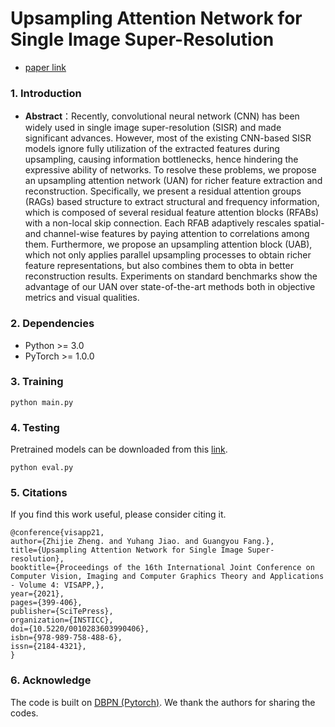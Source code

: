 # Upsampling Attention Network for Single Image Super-Resolution
- [paper link](https://www.scitepress.org/PublicationsDetail.aspx?ID=GS1EisBjvXQ=&t=1)

### 1. Introduction

- **Abstract**：Recently, convolutional neural network (CNN) has been widely used in single image super-resolution (SISR) and made significant advances. However, most of the existing CNN-based SISR models ignore fully utilization of the extracted features during upsampling, causing information bottlenecks, hence hindering the expressive ability of networks. To resolve these problems, we propose an upsampling attention network (UAN) for richer feature extraction and reconstruction. Specifically, we present a residual attention groups (RAGs) based structure to extract structural and frequency information, which is composed of several residual feature attention blocks (RFABs) with a non-local skip connection. Each RFAB adaptively rescales spatial- and channel-wise features by paying attention to correlations among them. Furthermore, we propose an upsampling attention block (UAB), which not only applies parallel upsampling processes to obtain richer feature representations, but also combines them to obta in better reconstruction results. Experiments on standard benchmarks show the advantage of our UAN over state-of-the-art methods both in objective metrics and visual qualities.


### 2. Dependencies

- Python >= 3.0
- PyTorch >= 1.0.0

### 3. Training

```
python main.py
```

### 4. Testing
Pretrained models can be downloaded from this [link]().

```
python eval.py
``` 

### 5. Citations

If you find this work useful, please consider citing it.

```
@conference{visapp21,
author={Zhijie Zheng. and Yuhang Jiao. and Guangyou Fang.},
title={Upsampling Attention Network for Single Image Super-resolution},
booktitle={Proceedings of the 16th International Joint Conference on Computer Vision, Imaging and Computer Graphics Theory and Applications - Volume 4: VISAPP,},
year={2021},
pages={399-406},
publisher={SciTePress},
organization={INSTICC},
doi={10.5220/0010283603990406},
isbn={978-989-758-488-6},
issn={2184-4321},
}
```

### 6. Acknowledge
The code is built on [DBPN (Pytorch)](https://github.com/alterzero/DBPN-Pytorch). We thank the authors for sharing the codes.
